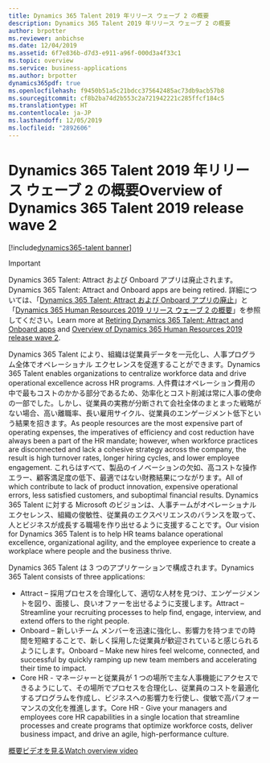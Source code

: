 ```yaml
---
title: Dynamics 365 Talent 2019 年リリース ウェーブ 2 の概要
description: Dynamics 365 Talent 2019 年リリース ウェーブ 2 の概要
author: brpotter
ms.reviewer: anbichse
ms.date: 12/04/2019
ms.assetid: 6f7e836b-d7d3-e911-a96f-000d3a4f33c1
ms.topic: overview
ms.service: business-applications
ms.author: brpotter
dynamics365pdf: true
ms.openlocfilehash: f9450b51a5c21bdcc375642485ac73db9acb57b8
ms.sourcegitcommit: cf8b2ba74d2b553c2a721942221c285ffcf184c5
ms.translationtype: HT
ms.contentlocale: ja-JP
ms.lasthandoff: 12/05/2019
ms.locfileid: "2892606"
---
```

# <a name="overview-of-dynamics-365-talent-2019-release-wave-2"></a><span data-ttu-id="57db4-103">Dynamics 365 Talent 2019 年リリース ウェーブ 2 の概要</span><span class="sxs-lookup"><span data-stu-id="57db4-103">Overview of Dynamics 365 Talent 2019 release wave 2</span></span>
[!include[dynamics365-talent banner](../includes/dynamics365-talent.md)]

<!--overview start-->
> [!IMPORTANT]
> <span data-ttu-id="57db4-104">Dynamics 365 Talent: Attract および Onboard アプリは廃止されます。</span><span class="sxs-lookup"><span data-stu-id="57db4-104">Dynamics 365 Talent: Attract and Onboard apps are being retired.</span></span> <span data-ttu-id="57db4-105">詳細については、「[Dynamics 365 Talent: Attract および Onboard アプリの廃止](https://community.dynamics.com/365/talent/b/dynamics365fortalent/posts/retiring-dynamics-365-talent-attract-and-onboard-apps)」と「[Dynamics 365 Human Resources 2019 リリース ウェーブ 2 の概要](https://docs.microsoft.com/dynamics365-release-plan/2019wave2/dynamics365-human-resources/)」を参照してください。</span><span class="sxs-lookup"><span data-stu-id="57db4-105">Learn more at [Retiring Dynamics 365 Talent: Attract and Onboard apps](https://community.dynamics.com/365/talent/b/dynamics365fortalent/posts/retiring-dynamics-365-talent-attract-and-onboard-apps) and [Overview of Dynamics 365 Human Resources 2019 release wave 2](https://docs.microsoft.com/dynamics365-release-plan/2019wave2/dynamics365-human-resources/).</span></span>

<span data-ttu-id="57db4-106">Dynamics 365 Talent により、組織は従業員データを一元化し、人事プログラム全体でオペレーショナル エクセレンスを促進することができます。</span><span class="sxs-lookup"><span data-stu-id="57db4-106">Dynamics 365 Talent enables organizations to centralize workforce data and drive operational excellence across HR programs.</span></span> <span data-ttu-id="57db4-107">人件費はオペレーション費用の中で最もコストのかかる部分であるため、効率化とコスト削減は常に人事の使命の一部でした。しかし、従業員の実務が分断されて会社全体のまとまった戦略がない場合、高い離職率、長い雇用サイクル、従業員のエンゲージメント低下という結果を招きます。</span><span class="sxs-lookup"><span data-stu-id="57db4-107">As people resources are the most expensive part of operating expenses, the imperatives of efficiency and cost reduction have always been a part of the HR mandate; however, when workforce practices are disconnected and lack a cohesive strategy across the company, the result is high turnover rates, longer hiring cycles, and lower employee engagement.</span></span> <span data-ttu-id="57db4-108">これらはすべて、製品のイノベーションの欠如、高コストな操作エラー、顧客満足度の低下、最適ではない財務結果につながります。</span><span class="sxs-lookup"><span data-stu-id="57db4-108">All of which contribute to lack of product innovation, expensive operational errors, less satisfied customers, and suboptimal financial results.</span></span> <span data-ttu-id="57db4-109">Dynamics 365 Talent に対する Microsoft のビジョンは、人事チームがオペレーショナル エクセレンス、組織の俊敏性、従業員のエクスペリエンスのバランスを取って、人とビジネスが成長する職場を作り出せるように支援することです。</span><span class="sxs-lookup"><span data-stu-id="57db4-109">Our vision for Dynamics 365 Talent is to help HR teams balance operational excellence, organizational agility, and the employee experience to create a workplace where people and the business thrive.</span></span>

<span data-ttu-id="57db4-110">Dynamics 365 Talent は 3 つのアプリケーションで構成されます。</span><span class="sxs-lookup"><span data-stu-id="57db4-110">Dynamics 365 Talent consists of three applications:</span></span>

*   <span data-ttu-id="57db4-111">Attract – 採用プロセスを合理化して、適切な人材を見つけ、エンゲージメントを図り、面接し、良いオファーを出せるように支援します。</span><span class="sxs-lookup"><span data-stu-id="57db4-111">Attract – Streamline your recruiting processes to help find, engage, interview, and extend offers to the right people.</span></span>
*   <span data-ttu-id="57db4-112">Onboard – 新しいチーム メンバーを迅速に強化し、影響力を持つまでの時間を短縮することで、新しく採用した従業員が歓迎されていると感じられるようにします。</span><span class="sxs-lookup"><span data-stu-id="57db4-112">Onboard – Make new hires feel welcome, connected, and successful by quickly ramping up new team members and accelerating their time to impact.</span></span> 
*   <span data-ttu-id="57db4-113">Core HR - マネージャーと従業員が 1 つの場所で主な人事機能にアクセスできるようにして、その場所でプロセスを合理化し、従業員のコストを最適化するプログラムを作成し、ビジネスへの影響力を行使し、俊敏で高パフォーマンスの文化を推進します。</span><span class="sxs-lookup"><span data-stu-id="57db4-113">Core HR - Give your managers and employees core HR capabilities in a single location that streamline processes and create programs that optimize workforce costs, deliver business impact, and drive an agile, high-performance culture.</span></span>


[<span data-ttu-id="57db4-114">概要ビデオを見る</span><span class="sxs-lookup"><span data-stu-id="57db4-114">Watch overview video</span></span>](https://aka.ms/ROGT19RW2ROV)
<!--overview end-->
